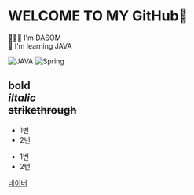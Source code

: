 # WELCOME TO MY GitHub👋
👩🏻‍💻 I'm DASOM <br> 🌱 I'm learning JAVA

![JAVA](https://img.shields.io/badge/-JAVA-007396?style=flat&logo=Java&logoColor=ffffff)
![Spring](https://img.shields.io/badge/-Spring-6DB33F?style=for-the-badge&logo=Spring&logoColor=white)

**bold** <br>
*iltalic* <br>
~~strikethrough~~
---
* 1번
* 2번
- 1번
- 2번

[네이버](https://naver.com)
